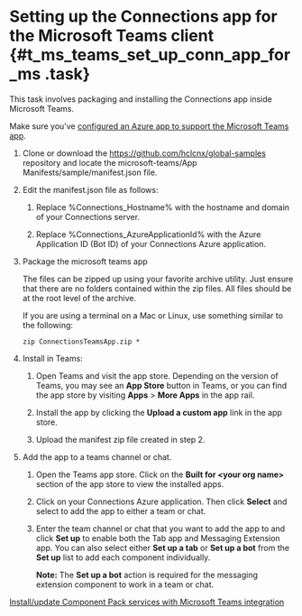 # Setting up the Connections app for the Microsoft Teams client {#t_ms_teams_set_up_conn_app_for_ms .task}

This task involves packaging and installing the Connections app inside Microsoft Teams.

Make sure you've [configured an Azure app to support the Microsoft Teams app](t_ms_teams_config_azure_app.md).

1.  Clone or download the https://github.com/hclcnx/global-samples repository and locate the microsoft-teams/App Manifests/sample/manifest.json file.

2.  Edit the manifest.json file as follows:

    1.  Replace %Connections\_Hostname%​​​​​​​​ with the hostname and domain of your Connections server.

    2.  Replace %Connections\_AzureApplicationId%​​​​​​​​​​​​​​​​​​​​​​​​​​​​​​​​​​​​​​​​​​​​​​​​​​​​​​​​​ with the Azure Application ID \(Bot ID\) of your Connections Azure application.

3.  Package the microsoft teams app

    The files can be zipped up using your favorite archive utility. Just ensure that there are no folders contained within the zip files. All files should be at the root level of the archive.

    If you are using a terminal on a Mac or Linux, use something similar to the following:

    ```
    zip ConnectionsTeamsApp.zip *
    ```

4.  Install in Teams:

    1.  Open Teams and visit the app store. Depending on the version of Teams, you may see an **App Store** button in Teams, or you can find the app store by visiting **Apps** \> **More Apps** in the app rail.

    2.  Install the app by clicking the **Upload a custom app** link in the app store.

    3.  Upload the manifest zip file created in step 2.

5.  Add the app to a teams channel or chat.

    1.  Open the Teams app store. Click on the **Built for <your org name\>** section of the app store to view the installed apps.

    2.  Click on your Connections Azure application. Then click **Select** and select to add the app to either a team or chat.

    3.  Enter the team channel or chat that you want to add the app to and click **Set up** to enable both the Tab app and Messaging Extension app. You can also select either **Set up a tab** or **Set up a bot** from the **Set up** list to add each component individually.

        **Note:** The **Set up a bot** action is required for the messaging extension component to work in a team or chat.


[Install/update Component Pack services with Microsoft Teams integration](../../admin/install/cp_install_services_tasks.md)

